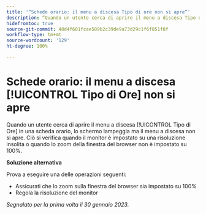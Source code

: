 ```yaml
---
title: '“Schede orario: il menu a discesa Tipo di ore non si apre”'
description: “Quando un utente cerca di aprire il menu a discesa Tipo di ore su una scheda orario, lo schermo lampeggia ma il menu a discesa non si apre. Ciò si verifica quando il monitor è impostato su una risoluzione insolita o quando lo zoom della finestra del browser non è impostato su 100%.”
hidefromtoc: true
source-git-commit: 48d4f681fcae589b2c39de9a73d29c1f6f851f8f
workflow-type: tm+mt
source-wordcount: '129'
ht-degree: 100%

---
```



# Schede orario: il menu a discesa [!UICONTROL Tipo di Ore] non si apre

Quando un utente cerca di aprire il menu a discesa [!UICONTROL Tipo di Ore] in una scheda orario, lo schermo lampeggia ma il menu a discesa non si apre. Ciò si verifica quando il monitor è impostato su una risoluzione insolita o quando lo zoom della finestra del browser non è impostato su 100%.

**Soluzione alternativa**

Prova a eseguire una delle operazioni seguenti:

* Assicurati che lo zoom sulla finestra del browser sia impostato su 100%
* Regola la risoluzione del monitor

_Segnalato per la prima volta il 30 gennaio 2023._

